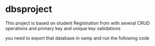 # dbsproject

This project is based on student Registration from with several CRUD operations and primary key and unique key valiidations

you need to export that database in xamp and run the following code
